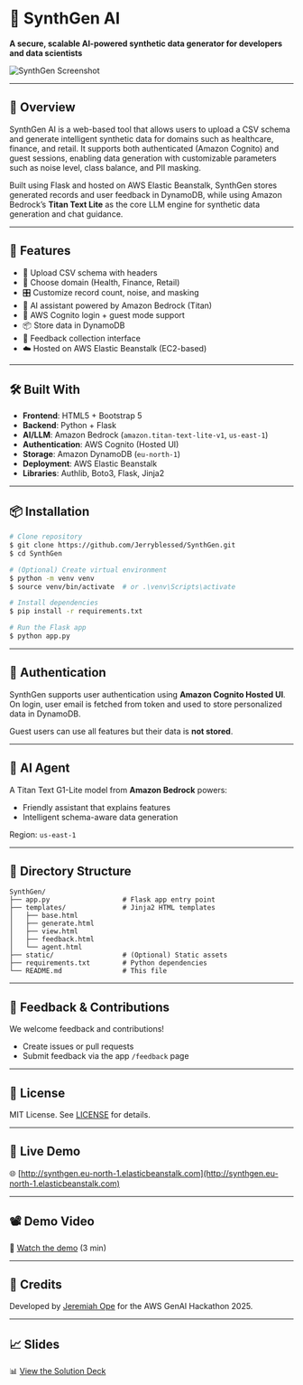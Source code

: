 # 🧚 SynthGen AI

**A secure, scalable AI-powered synthetic data generator for developers and data scientists**

![SynthGen Screenshot](https://raw.githubusercontent.com/Jerryblessed/SynthGen/main/assets/screenshot.png)

---

## 📌 Overview

SynthGen AI is a web-based tool that allows users to upload a CSV schema and generate intelligent synthetic data for domains such as healthcare, finance, and retail. It supports both authenticated (Amazon Cognito) and guest sessions, enabling data generation with customizable parameters such as noise level, class balance, and PII masking.

Built using Flask and hosted on AWS Elastic Beanstalk, SynthGen stores generated records and user feedback in DynamoDB, while using Amazon Bedrock’s **Titan Text Lite** as the core LLM engine for synthetic data generation and chat guidance.

---

## 🚀 Features

- 📄 Upload CSV schema with headers
- 🏥 Choose domain (Health, Finance, Retail)
- 🎛 Customize record count, noise, and masking
- 🧠 AI assistant powered by Amazon Bedrock (Titan)
- 👥 AWS Cognito login + guest mode support
- 📦 Store data in DynamoDB
- 💬 Feedback collection interface
- ☁️ Hosted on AWS Elastic Beanstalk (EC2-based)

---

## 🛠 Built With

- **Frontend**: HTML5 + Bootstrap 5
- **Backend**: Python + Flask
- **AI/LLM**: Amazon Bedrock (`amazon.titan-text-lite-v1`, `us-east-1`)
- **Authentication**: AWS Cognito (Hosted UI)
- **Storage**: Amazon DynamoDB (`eu-north-1`)
- **Deployment**: AWS Elastic Beanstalk
- **Libraries**: Authlib, Boto3, Flask, Jinja2

---

## 📦 Installation

```bash
# Clone repository
$ git clone https://github.com/Jerryblessed/SynthGen.git
$ cd SynthGen

# (Optional) Create virtual environment
$ python -m venv venv
$ source venv/bin/activate  # or .\venv\Scripts\activate

# Install dependencies
$ pip install -r requirements.txt

# Run the Flask app
$ python app.py
```

---

## 🔐 Authentication

SynthGen supports user authentication using **Amazon Cognito Hosted UI**. On login, user email is fetched from token and used to store personalized data in DynamoDB.

Guest users can use all features but their data is **not stored**.

---

## 🧠 AI Agent

A Titan Text G1-Lite model from **Amazon Bedrock** powers:
- Friendly assistant that explains features
- Intelligent schema-aware data generation

Region: `us-east-1`

---

## 📂 Directory Structure

```
SynthGen/
├── app.py                  # Flask app entry point
├── templates/              # Jinja2 HTML templates
│   ├── base.html
│   ├── generate.html
│   ├── view.html
│   ├── feedback.html
│   └── agent.html
├── static/                 # (Optional) Static assets
├── requirements.txt        # Python dependencies
└── README.md               # This file
```

---

## 💬 Feedback & Contributions

We welcome feedback and contributions!
- Create issues or pull requests
- Submit feedback via the app `/feedback` page

---

## 📄 License

MIT License. See [LICENSE](LICENSE) for details.

---

## 🔗 Live Demo

🌐 [http://synthgen.eu-north-1.elasticbeanstalk.com](http://synthgen.eu-north-1.elasticbeanstalk.com)

---

## 📽 Demo Video

🎥 [Watch the demo](https://vimeo.com/1100504622?share=copy) (3 min)

---

## 🙌 Credits

Developed by [Jeremiah Ope](https://github.com/Jerryblessed) for the AWS GenAI Hackathon 2025.

---

## 📈 Slides

📊 [View the Solution Deck](https://docs.google.com/presentation/d/1svYJpYABIDAi4sxN2ZDW_NAeRsveqV2TTIqRN2vPPL8/edit?usp=sharing)
